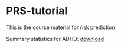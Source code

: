 # PRS-tutorial
This is the course material for risk prediction

Summary statistics for ADHD: [download](https://livejohnshopkins-my.sharepoint.com/:t:/g/personal/zwang389_jh_edu/EaNT0Lh2rj9FjIsPmjlEhbYBr58WxfokseOIP9uqegZu3g?e=WaJBfi)


